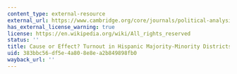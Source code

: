 ```yaml
---
content_type: external-resource
external_url: https://www.cambridge.org/core/journals/political-analysis/article/cause-or-effect-turnout-in-hispanic-majorityminority-districts/E2BAFD388469490E2FA0A0F8DB70C473
has_external_license_warning: true
license: https://en.wikipedia.org/wiki/All_rights_reserved
status: ''
title: Cause or Effect? Turnout in Hispanic Majority-Minority Districts
uid: 383bbc56-df5e-4a80-8e8e-a2b849898fb0
wayback_url: ''
---
```

